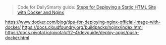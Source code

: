 > Code for DailySmarty guide: [Steps for Deploying a Static HTML Site with Docker and Nginx](http://www.dailysmarty.com/posts/steps-for-deploying-a-static-html-site-with-docker-and-nginx)

https://www.docker.com/blog/tips-for-deploying-nginx-official-image-with-docker/
https://docs.cloudfoundry.org/buildpacks/nginx/index.html
https://docs.pivotal.io/pivotalcf/2-4/devguide/deploy-apps/push-docker.html
